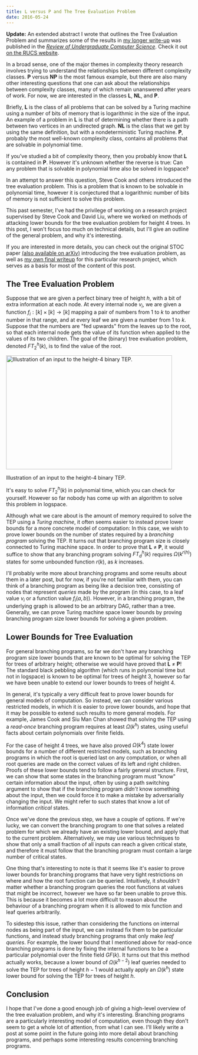 ```yaml
---
title: L versus P and The Tree Evaluation Problem
date: 2016-05-24
---
```


**Update:** An extended abstract I wrote that outlines the Tree Evaluation
Problem and summarizes some of the results in
[my longer write-up](/files/tree-evaluation-problem/csc494_writeup.pdf) was
published in the *[Review of Undergraduate Computer Science](http://rucs.ca/)*.
Check it out [on the RUCS website](http://rucs.ca/theory-of-computation/branch-program-complexity).

In a broad sense, one of the major themes in complexity theory research involves
trying to understand the relationships between different complexity classes.
**P** versus **NP** is the most famous example, but there
are also many other interesting questions that one can ask about the
relationships between complexity classes, many of which remain unanswered after
years of work. For now, we are interested in the classes **L**, **NL**, and
**P**.

Briefly, **L** is the class of all problems that can be solved by a Turing
machine using a number of bits of memory that is logarithmic in the size of the
input. An example of a problem in **L** is that of determining whether there is
a path between two vertices in an undirected graph. **NL** is the class that we
get by using the same definition, but with a nondeterministic Turing machine.
**P**, probably the most well-known complexity class, contains all problems
that are solvable in polynomial time.

If you've studied a bit of complexity theory, then you probably know that **L**
is contained in **P**. However it's unknown whether the reverse is true: Can any
problem that is solvable in polynomial time also be solved in logspace?

In an attempt to answer this question, Steve Cook and others introduced the tree
evaluation problem. This is a problem that is known to be solvable in polynomial
time, however it is conjectured that a logarithmic number of bits of memory is
not sufficient to solve this problem.

This past semester, I've had the privilege of working on a research project
supervised by Steve Cook and David Liu, where we worked on methods of attacking
lower bounds for the tree evaluation problem for height 4 trees. In this post, I
won't focus too much on technical details, but I'll give an outline of the
general problem, and why it's interesting.

If you are interested in more details, you can check out the original STOC paper
[(also available on arXiv)](http://arxiv.org/abs/1005.2642)
introducing the tree evaluation problem, as well as [my own final writeup](/files/tree-evaluation-problem/csc494_writeup.pdf)
for this particular research project, which serves as a basis for most of the
content of this post.

The Tree Evaluation Problem
---------------------------

Suppose that we are given a perfect binary tree of height $h$, with a bit of
extra information at each node. At every internal node $v_i$, we are given a
function $f_i:[k] \times [k] \to [k]$ mapping a pair of numbers from $1$ to $k$
to another number in that range, and at every leaf we are given a number from
$1$ to $k$. Suppose that the numbers are "fed upwards" from the leaves up to
the root, so that each internal node gets the value of its function when applied
to the values of its two children. The goal of the (binary) tree evaluation
problem, denoted $FT_2^h(k)$, is to find the value of the root.

<div class="figure">
<img src="../../images/tree-evaluation-problem/tep-height4.png" alt="Illustration of an input to the height-4 binary TEP."
    style="width:450px;height:309px">
<p class="caption">Illustration of an input to the height-4 binary TEP.</p>
</div>

It's easy to solve $FT_2^h(k)$ in polynomial time, which you can check for
yourself. However so far nobody has come up with an algorithm to solve this
problem in logspace.

Although what we care about is the amount of memory required to solve the TEP
using a *Turing machine*, it often seems easier to instead prove lower bounds
for a more concrete model of computation: In this case, we wish to prove lower
bounds on the number of states required by a *branching program* solving the
TEP. It turns out that branching program size is closely connected to Turing
machine space. In order to prove that **L** $\neq$ **P**, it would suffice to
show that any branching program solving $FT_d^h(k)$ requires $\Omega(k^{r(h)})$
states for some unbounded function $r(k)$, as $k$ increases.

I'll probably write more about branching programs and some results about them in
a later post, but for now, if you're not familiar with them, you can think of a
branching program as being like a decision tree, consisting of nodes that
represent *queries* made by the program (in this case, to a leaf value $v_i$ or
a function value $f_i(a,b)$). However, in a branching program, the underlying
graph is allowed to be an arbitrary DAG, rather than a tree. Generally, we can
prove Turing machine space lower bounds by proving branching program size lower
bounds for solving a given problem.

Lower Bounds for Tree Evaluation
--------------------------------

For general branching programs, so far we don't have any branching program size
lower bounds that are known to be optimal for solving the TEP for trees of
arbitrary height; otherwise we would have proved that **L** $\neq$ **P**! The
standard black pebbling algorithm (which runs in polynomial time but not in
logspace) is known to be optimal for trees of height 3, however so far we have
been unable to extend our lower bounds to trees of height 4.

In general, it's typically a very difficult feat to prove lower bounds for
general models of computation. So instead, we can consider various restricted
models, in which it is easier to prove lower bounds, and hope that it may be
possible to extend such results to more general models. For example, James Cook
and Siu Man Chan showed that solving the TEP using a *read-once* branching
program requires at least $\Omega(k^h)$ states, using useful facts about certain
polynomials over finite fields.

For the case of height 4 trees, we have also proved $\Omega(k^4)$ state lower
bounds for a number of different restricted models, such as branching programs
in which the root is queried last on any computation, or when all root queries
are made on the correct values of its left and right children. Proofs of these
lower bounds tend to follow a fairly general structure. First, we can show that
some states in the branching program must "know" certain information about the
input, often by using a path switching argument to show that if the branching
program *didn't* know something about the input, then we could force it to make
a mistake by adversarially changing the input. We might refer to such states
that know a lot of information *critical* states.

Once we've done the previous step, we have a couple of options. If we're lucky,
we can convert the branching program to one that solves a related problem for
which we already have an existing lower bound, and apply that to the current
problem. Alternatively, we may use various techniques to show that only a small
fraction of all inputs can reach a given critical state, and therefore it must
follow that the branching program must contain a large number of critical
states.

One thing that's interesting to note is that it seems like it's easier to prove
lower bounds for branching programs that have very tight restrictions on where
and how the root function can be queried. Intuitively, it *shouldn't* matter
whether a branching program queries the root functions at values that might be
incorrect, however we have so far been unable to prove this. This is because it
becomes a lot more difficult to reason about the behaviour of a branching
program when it is allowed to mix function and leaf queries arbitrarily.

To sidestep this issue, rather than considering the functions on internal nodes
as being part of the input, we can instead fix them to be particular functions,
and instead study branching programs that only make *leaf queries*. For example,
the lower bound that I mentioned above for read-once branching programs is done
by fixing the internal functions to be a particular polynomial over the finite
field $GF(k)$. It turns out that this method actually works, because a lower
bound of $\Omega(k^{h-2})$ leaf queries needed to solve the TEP for trees of
height $h - 1$ would actually apply an $\Omega(k^h)$ state lower bound for
solving the TEP for trees of height $h$.

Conclusion
----------

I hope that I've done a good enough job of giving a high-level overview of the
tree evaluation problem, and why it's interesting. Branching programs are a
particularly interesting model of computation, even though they don't seem to
get a whole lot of attention, from what I can see. I'll likely write a post at
some point in the future going into more detail about branching programs, and
perhaps some interesting results concerning branching programs.
